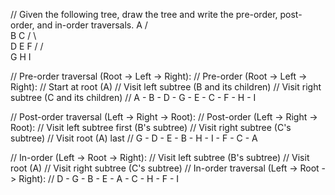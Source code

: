 // Given the following tree, draw the tree and write the pre-order, post-order, and in-order traversals.
         A
       /   \
      B     C
     / \     \
    D   E     F
   /         / \
  G         H   I


// Pre-order traversal (Root -> Left -> Right):
// Pre-order (Root -> Left -> Right):
// Start at root (A)
// Visit left subtree (B and its children)
// Visit right subtree (C and its children)
// A - B - D - G - E - C - F - H - I

// Post-order traversal (Left -> Right -> Root):
// Post-order (Left -> Right -> Root):
// Visit left subtree first (B's subtree)
// Visit right subtree (C's subtree)
// Visit root (A) last
// G - D - E - B - H - I - F - C - A



// In-order (Left -> Root -> Right):
// Visit left subtree (B's subtree)
// Visit root (A)
// Visit right subtree (C's subtree)
// In-order traversal (Left -> Root -> Right):
// D - G - B - E - A - C - H - F - I

